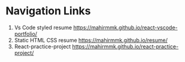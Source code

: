 # Navigation Links

1. Vs Code styled resume   <a>https://mahirmmk.github.io/react-vscode-portfolio/</a>
2. Static HTML CSS resume https://mahirmmk.github.io/resume/
3. React-practice-project https://mahirmmk.github.io/react-practice-project/
